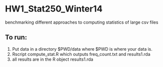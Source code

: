 HW1_Stat250_Winter14
====================

benchmarking different approaches to computing statistics of large csv files

To run:
-----
1) Put data in a directory $PWD/data where $PWD is where your data is. 
2) Rscript compute_stat.R 
which outputs freq_count.txt and results1.rda 
3) all results are in the R object results1.rda

